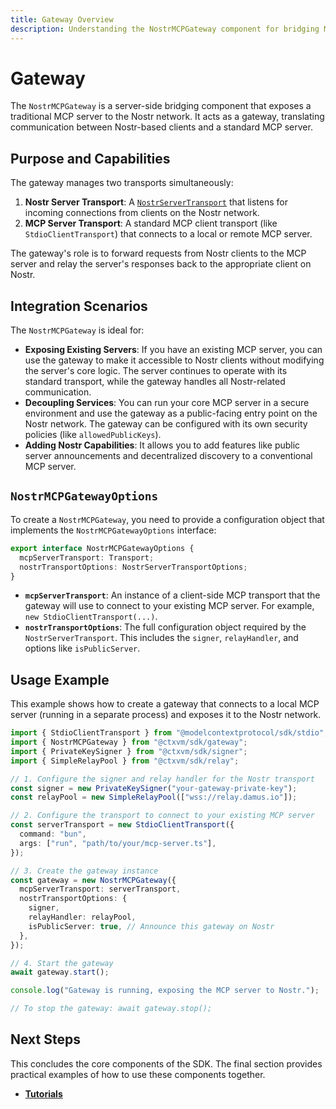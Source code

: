 ```yaml
---
title: Gateway Overview
description: Understanding the NostrMCPGateway component for bridging MCP and Nostr
---
```


# Gateway

The `NostrMCPGateway` is a server-side bridging component that exposes a traditional MCP server to the Nostr network. It acts as a gateway, translating communication between Nostr-based clients and a standard MCP server.

## Purpose and Capabilities

The gateway manages two transports simultaneously:

1.  **Nostr Server Transport**: A [`NostrServerTransport`](/contextvm-docs/transports/nostr-server-transport) that listens for incoming connections from clients on the Nostr network.
2.  **MCP Server Transport**: A standard MCP client transport (like `StdioClientTransport`) that connects to a local or remote MCP server.

The gateway's role is to forward requests from Nostr clients to the MCP server and relay the server's responses back to the appropriate client on Nostr.

## Integration Scenarios

The `NostrMCPGateway` is ideal for:

- **Exposing Existing Servers**: If you have an existing MCP server, you can use the gateway to make it accessible to Nostr clients without modifying the server's core logic. The server continues to operate with its standard transport, while the gateway handles all Nostr-related communication.
- **Decoupling Services**: You can run your core MCP server in a secure environment and use the gateway as a public-facing entry point on the Nostr network. The gateway can be configured with its own security policies (like `allowedPublicKeys`).
- **Adding Nostr Capabilities**: It allows you to add features like public server announcements and decentralized discovery to a conventional MCP server.

## `NostrMCPGatewayOptions`

To create a `NostrMCPGateway`, you need to provide a configuration object that implements the `NostrMCPGatewayOptions` interface:

```typescript
export interface NostrMCPGatewayOptions {
  mcpServerTransport: Transport;
  nostrTransportOptions: NostrServerTransportOptions;
}
```

- **`mcpServerTransport`**: An instance of a client-side MCP transport that the gateway will use to connect to your existing MCP server. For example, `new StdioClientTransport(...)`.
- **`nostrTransportOptions`**: The full configuration object required by the `NostrServerTransport`. This includes the `signer`, `relayHandler`, and options like `isPublicServer`.

## Usage Example

This example shows how to create a gateway that connects to a local MCP server (running in a separate process) and exposes it to the Nostr network.

```typescript
import { StdioClientTransport } from "@modelcontextprotocol/sdk/stdio";
import { NostrMCPGateway } from "@ctxvm/sdk/gateway";
import { PrivateKeySigner } from "@ctxvm/sdk/signer";
import { SimpleRelayPool } from "@ctxvm/sdk/relay";

// 1. Configure the signer and relay handler for the Nostr transport
const signer = new PrivateKeySigner("your-gateway-private-key");
const relayPool = new SimpleRelayPool(["wss://relay.damus.io"]);

// 2. Configure the transport to connect to your existing MCP server
const serverTransport = new StdioClientTransport({
  command: "bun",
  args: ["run", "path/to/your/mcp-server.ts"],
});

// 3. Create the gateway instance
const gateway = new NostrMCPGateway({
  mcpServerTransport: serverTransport,
  nostrTransportOptions: {
    signer,
    relayHandler: relayPool,
    isPublicServer: true, // Announce this gateway on Nostr
  },
});

// 4. Start the gateway
await gateway.start();

console.log("Gateway is running, exposing the MCP server to Nostr.");

// To stop the gateway: await gateway.stop();
```

## Next Steps

This concludes the core components of the SDK. The final section provides practical examples of how to use these components together.

- **[Tutorials](/contextvm-docs/tutorials/client-server-communication)**
